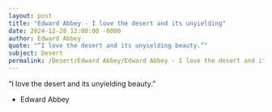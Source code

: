 ```yaml
---
layout: post
title: "Edward Abbey - I love the desert and its unyielding"
date: 2024-12-28 12:00:00 -0000
author: Edward Abbey
quote: "“I love the desert and its unyielding beauty.”"
subject: Desert
permalink: /Desert/Edward Abbey/Edward Abbey - I love the desert and its unyielding
---
```


“I love the desert and its unyielding beauty.”

- Edward Abbey

